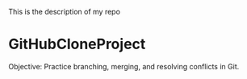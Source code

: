 This is the description of my repo
# GitHubCloneProject
Objective: Practice branching, merging, and resolving conflicts in Git.
